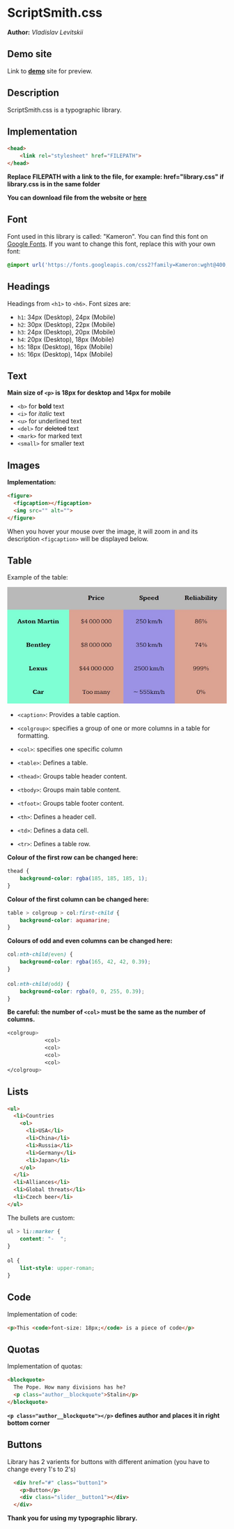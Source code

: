 # ScriptSmith.css 
**Author:** *Vladislav Levitskii*
## Demo site
Link to **[demo](https://pslib-cz.github.io/2023-l4-web-typographic-library-VladislavLevitskii/)** site for preview.

## Description
ScriptSmith.css is a typographic library.
## Implementation
```html
<head>
    <link rel="stylesheet" href="FILEPATH">
</head>
```
**Replace FILEPATH with a link to the file, for example: href="library.css" if library.css is in the same folder**

**You can download file from the website or [here](https://github.com/pslib-cz/2023-l4-web-typographic-library-VladislavLevitskii/blob/master/docs/library.css)**
## Font
Font used in this library is called: "Kameron". You can find this font on [Google Fonts](https://fonts.google.com/). If you want to change this font, replace this with your own font:
```css
@import url('https://fonts.googleapis.com/css2?family=Kameron:wght@400;500;700&display=swap');
```
## Headings
Headings from `<h1>` to `<h6>`. Font sizes are:
* `h1`: 34px (Desktop), 24px (Mobile)
* `h2`: 30px (Desktop), 22px (Mobile)
* `h3`: 24px (Desktop), 20px (Mobile)
* `h4`: 20px (Desktop), 18px (Mobile)
* `h5`: 18px (Desktop), 16px (Mobile)
* `h5`: 16px (Desktop), 14px (Mobile)
## Text
**Main size of `<p>` is 18px for desktop and 14px for mobile**
- `<b>` for **bold** text
- `<i>` for *italic* text
- `<u>` for underlined text
- `<del>` for ~~deleted~~ text
- `<mark>` for marked text
- `<small>` for smaller text
## Images
**Implementation:**
```html
<figure>
  <figcaption></figcaption>
  <img src="" alt="">
</figure>
```
When you hover your mouse over the image, it will zoom in and its description `<figcaption>` will be displayed below.
## Table
Example of the table:

![Table](./docs/images/Table.jpg)

- `<caption>`: Provides a table caption.

- `<colgroup>`: specifies a group of one or more columns in a table for formatting.

- `<col>`: specifies one specific column

- `<table>`: Defines a table.

- `<thead>`: Groups table header content.

- `<tbody>`: Groups main table content.

- `<tfoot>`: Groups table footer content.

- `<th>`: Defines a header cell.

- `<td>`: Defines a data cell.

- `<tr>`: Defines a table row.

**Colour of the first row can be changed here:**

```css
thead {
    background-color: rgba(185, 185, 185, 1);
}
```

**Colour of the first column can be changed here:**

```css
table > colgroup > col:first-child {
    background-color: aquamarine;
}
```

**Colours of odd and even columns can be changed here:** 

```css
col:nth-child(even) {
    background-color: rgba(165, 42, 42, 0.39);
}

col:nth-child(odd) {
    background-color: rgba(0, 0, 255, 0.39);
}

```

**Be careful: the number of `<col>` must be the same as the number of columns.**

```css
<colgroup>
            <col>
            <col>
            <col>
            <col>
</colgroup>
```

## Lists

```html
<ul>
  <li>Countries
    <ol>
      <li>USA</li>
      <li>China</li>
      <li>Russia</li>
      <li>Germany</li>
      <li>Japan</li>
    </ol>
  </li>
  <li>Alliances</li>
  <li>Global threats</li>
  <li>Czech beer</li>
</ul>
```

The bullets are custom:
```css
ul > li::marker {
    content: "-  ";
}

ol {
    list-style: upper-roman;
}
```
## Code
Implementation of code:
```html
<p>This <code>font-size: 18px;</code> is a piece of code</p>
```

## Quotas
Implementation of quotas:
```html
<blockquote>
  The Pope. How many divisions has he?
  <p class="author__blockquote">Stalin</p>
</blockquote>
```

**`<p class="author__blockquote"></p>` defines author and places it in right bottom corner**

## Buttons
Library has 2 varients for buttons with different animation (you have to change every 1's to 2's)
```html
  <div href="#" class="button1">
    <p>Button</p>
    <div class="slider__button1"></div>
  </div>
```

**Thank you for using my typographic library.** 
